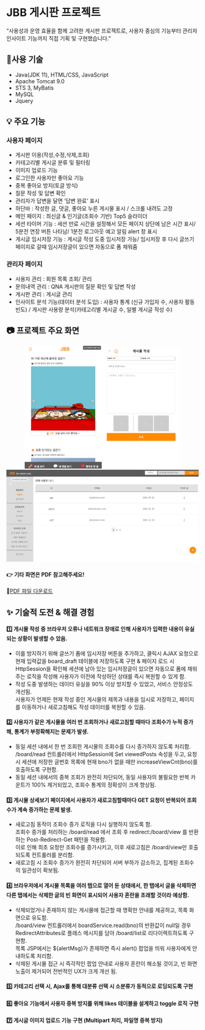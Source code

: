 # JBB 게시판 프로젝트
“사용성과 운영 효율을 함께 고려한 게시판 프로젝트로, 사용자 중심의 기능부터 관리자 인사이트 기능까지 직접 기획 및 구현했습니다.”

## 🔧사용 기술
- Java(JDK 11), HTML/CSS, JavaScript
- Apache Tomcat 9.0
- STS 3, MyBatis
- MySQL
- Jquery

## 💡 주요 기능
### 사용자 페이지
- 게시판 이용(작성,수정,삭제,조회)
- 카테고리별 게시글 분류 및 필터링
- 이미지 업로드 기능
- 로그인한 사용자만 좋아요 기능
- 중복 좋아요 방지(토글 방식)
- 질문 작성 및 답변 확인
- 관리자가 답변을 달면 ‘답변 완료’ 표시
- 하단바 : 작성한 글, 댓글, 좋아요 누른 게시물 표시 / 스크롤 내려도 고정
- 메인 페이지 : 최신글 & 인기글(조회수 기반) Top5 슬라이더
- 세션 타이머 기능 : 세션 만료 시간을 설정해서 모든 페이지 상단에 남은 시간 표시/ 5분전 연장 버튼 나타남/ 1분전 로그아웃 예고 알림 alert 창 표시
- 게시글 임시저장 기능 : 게시글 작성 도중 임시저장 가능/ 임시저장 후 다시 글쓰기 페이지로 갈때 임시저장글이 있으면 자동으로 폼 채워줌

### 관리자 페이지
- 사용자 관리 : 회원 목록 조회/ 관리
- 문의내역 관리 : QNA 게시판의 질문 확인 및 답변 작성
- 게시판 관리 : 게시글 관리
- 인사이트 분석 기능(데이터 분석 도입) : 사용자 통계 (신규 가입자 수, 사용자 활동 빈도) / 게시판 사용량 분석(카테고리별 게시글 수, 일별 게시글 작성 수)

## 📷 프로젝트 주요 화면
<p align="center">
  <img src="images/a_main.png" width="40%" />
  <img src="images/board_write1.png" width="40%" />
  <img src="images/admin.png"/>
</p>

#### 👉 기타 화면은 PDF 참고해주세요!
🔗[PDF 파일 다운로드](images/project_detail.pdf) 

## ✨ 기술적 도전 & 해결 경험
#### 1️⃣ 게시물 작성 중 브라우저 오류나 네트워크 장애로 인해 사용자가 입력한 내용이 유실되는 상황이 발생할 수 았음. <br>
  - 이를 방지하기 위해 글쓰기 폼에 임시저장 버튼을 추가하고, 클릭시 AJAX 요청으로 현재 입력값을 board_draft 테이블에 저장하도록 구현 & 
     페이지 로드 시 HttpSession을 확인해 세션에 남아 있는 임시저장글이 있으면 자동으로 폼에 채워주는 로직을 작성해 사용자가 이전에 작성하던 상태를 즉시 복원할 수 있게 함. <br>
  - 작성 도중 발생하는 데이터 유실을 90% 이상 방지할 수 있었고, 서비스 안정성도 개선됨. <br>
     사용자가 언제든 현재 작성 중인 게시물의 제목과 내용을 임시로 저장하고, 페이지를 이동하거나 새로고침해도 작성 데이터를 복원할 수 있음.<br>

#### 2️⃣ 사용자가 같은 게시물을 여러 번 조회하거나 새로고침할 때마다 조회수가 누적 증가해, 통계가 부정확해지는 문제가 발생.<br>
  - 동일 세션 내에서 한 번 조회한 게시물의 조회수를 다시 증가하지 않도록 처리함. <br>
      /board/read 컨트롤러에서 HttpSession에 Set<integer> viewedPosts 속성을 두고, 요청 시 세션에 저장한 글번호 목록에 현재 bno가 없을 때만 increaseViewCnt(bno)를 호출하도록 구현함.<br>
  - 동일 세션 내에서의 중복 조회가 완전히 차단되어, 동일 사용자의 불필요한 반복 카운트가 100% 제거되었고, 조회수 통계의 정확성이 크게 향상됨.<br>

#### 3️⃣ 게시물 상세보기 페이지에서 사용자가 새로고침할때마다 GET 요청이 반복되어 조회수가 계속 증가하는 문제 발생.<br>
  - 새로고침 동작이 조회수 증가 로직을 다시 실행하지 않도록 함. <br>
      조회수 증가를 처리하는 /board/read 에서 조회 후 redirect:/board/view 를 반환하는 Post-Redirect-Get 패턴을 적용함.<br>
      이로 인해 최초 요청만 조회수를 증가시키고, 이후 새로고침은 /board/view만 호출되도록 컨트롤러를 분리함.<br>
  - 새로고침 시 조회수 증가가 완전히 차단되어 서버 부하가 감소하고, 집계된 조회수의 일관성이 확보됨.<br>

#### 4️⃣ 브라우저에서 게시물 목록을 여러 탭으로 열어 둔 상태에서, 한 탭에서 글을 삭제하면 다른 탭에서는 삭제한 글의 빈 화면이 표시되어 사용자 혼란을 초래할 것이라 예상함.<br>
  - 삭제되었거나 존재하지 않는 게시물에 접근할 때 명확한 안내를 제공하고, 목록 화면으로 유도함. <br>
      /board/view 컨트롤러에서 boardService.read(bno)의 반환값이 null일 경우 RedirectAttributes로 플래스 메시지를 담아 /board/list로 리다이렉트하도록 구현함.<br>
      목록 JSP에서는 ${alertMsg}가 존재하면 즉시 alert() 팝업을 띄워 사용자에게 안내하도록 처리함.<br>
  - 삭제된 게시물 접근 시 즉각적인 팝업 안내로 사용자 혼란이 해소될 것이고, 빈 화면 노출이 제거되어 전반적인 UX가 크게 개선 됨.<br>

#### 5️⃣ 카테고리 선택 시, Ajax를 통해 대분류 선택 시 소분류가 동적으로 로딩되도록 구현

#### 6️⃣ 좋아요 기능에서 사용자 중복 방지를 위해 likes 테이블을 설계하고 toggle 로직 구현

#### 7️⃣ 게시글 이미지 업로드 기능 구현 (Multipart 처리, 파일명 중복 방지)

